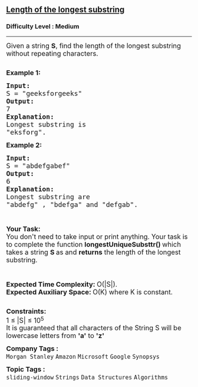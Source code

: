<h2><a href="https://www.geeksforgeeks.org/problems/length-of-the-longest-substring3036/1?page=1&category=Strings&difficulty=Medium&status=unsolved&sortBy=submissions">Length of the longest substring</a></h2><h3>Difficulty Level : Medium</h3><hr><div class="problems_problem_content__Xm_eO"><p><span style="font-size:18px">Given a string <strong>S</strong>, find the length of the longest substring without repeating characters. </span></p>

<p><br>
<span style="font-size:18px"><strong>Example 1:</strong></span></p>

<pre><span style="font-size:18px"><strong>Input:
</strong>S = "geeksforgeeks"<strong>
Output:
</strong>7
<strong>Explanation:
</strong>Longest substring is
"eksforg".</span></pre>

<p><span style="font-size:18px"><strong>Example 2:</strong></span></p>

<pre><span style="font-size:18px"><strong>Input:
</strong>S = "abdefgabef"
<strong>Output:
</strong>6
<strong>Explanation:
</strong>Longest substring are
"abdefg" , "bdefga" and "defgab".</span></pre>

<p>&nbsp;</p>

<p><span style="font-size:18px"><strong>Your Task:</strong><br>
You don't need to take input or print anything. Your task is to complete the function&nbsp;<strong>longestUniqueSubsttr()&nbsp;</strong>which takes a string <strong>S </strong>as&nbsp;and <strong>returns</strong> the length of the longest substring. </span></p>

<p>&nbsp;</p>

<p><span style="font-size:18px"><strong>Expected Time Complexity:&nbsp;</strong>O(|S|).<br>
<strong>Expected Auxiliary Space:&nbsp;</strong>O(K)&nbsp;where K is constant.</span></p>

<div><br>
<span style="font-size:18px"><strong>Constraints:</strong><br>
1 ≤ |S| ≤ 10</span><sup><span style="font-size:15px">5</span></sup></div>

<div><span style="font-size:18px">It is guaranteed that all characters of the String S will be lowercase letters from <strong>'a'</strong> to <strong>'z'</strong></span></div>
</div><p><span style=font-size:18px><strong>Company Tags : </strong><br><code>Morgan Stanley</code>&nbsp;<code>Amazon</code>&nbsp;<code>Microsoft</code>&nbsp;<code>Google</code>&nbsp;<code>Synopsys</code>&nbsp;<br><p><span style=font-size:18px><strong>Topic Tags : </strong><br><code>sliding-window</code>&nbsp;<code>Strings</code>&nbsp;<code>Data Structures</code>&nbsp;<code>Algorithms</code>&nbsp;